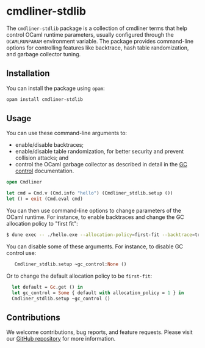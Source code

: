 # cmdliner-stdlib

The `cmdliner-stdlib` package is a collection of cmdliner terms that
help control OCaml runtime parameters, usually configured through the
`OCAMLRUNPARAM` environment variable. The package provides command-line
options for controlling features like backtrace, hash table
randomization, and garbage collector tuning.

## Installation

You can install the package using `opam`:

```bash
opam install cmdliner-stdlib
```

## Usage

You can use these command-line arguments to:
- enable/disable backtraces;
- enable/disable table randomization, for better security and prevent
  collision attacks; and
- control the OCaml garbage collector as described in detail in the
  [GC
  control](http://caml.inria.fr/pub/docs/manual-ocaml/libref/Gc.html#TYPEcontrol)
  documentation.

```ocaml
open Cmdliner

let cmd = Cmd.v (Cmd.info "hello") (Cmdliner_stdlib.setup ())
let () = exit (Cmd.eval cmd)
```

You can then use command-line options to change parameters of the
OCaml runtime. For instance, to enable backtraces and change the GC
allocation policy to "first fit":

```sh
$ dune exec -- ./hello.exe --allocation-policy=first-fit --backtrace=true
```

You can disable some of these arguments. For instance, to disable GC control use:

```ocaml
   Cmdliner_stdlib.setup ~gc_control:None ()
```

Or to change the default allocation policy to be `first-fit`:


```ocaml
  let default = Gc.get () in
  let gc_control = Some { default with allocation_policy = 1 } in
  Cmdliner_stdlib.setup ~gc_control ()
```

## Contributions

We welcome contributions, bug reports, and feature requests. Please
visit our [GitHub
repository](https://github.com/mirage/cmdliner-stdlib) for more
information.
